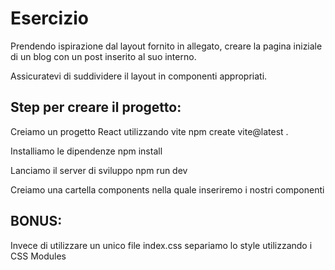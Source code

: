 # Esercizio
Prendendo ispirazione dal layout fornito in allegato, creare la pagina iniziale di un blog con un post inserito al suo interno.

Assicuratevi di suddividere il layout in componenti appropriati.

## Step per creare il progetto:
Creiamo un progetto React utilizzando vite npm create vite@latest .

Installiamo le dipendenze npm install

Lanciamo il server di sviluppo npm run dev

Creiamo una cartella components nella quale inseriremo i nostri componenti

## BONUS:
Invece di utilizzare un unico file index.css separiamo lo style utilizzando i CSS Modules
